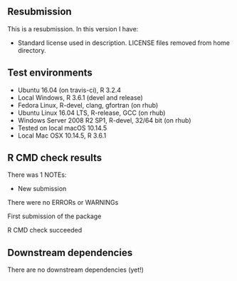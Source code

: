 ## Resubmission
This is a resubmission. In this version I have:

* Standard license used in description. LICENSE files removed from home directory.


## Test environments

* Ubuntu 16.04 (on travis-ci), R 3.2.4
* Local Windows, R 3.6.1 (devel and release)
* Fedora Linux, R-devel, clang, gfortran (on rhub)
* Ubuntu Linux 16.04 LTS, R-release, GCC (on rhub)
* Windows Server 2008 R2 SP1, R-devel, 32/64 bit (on rhub)
* Tested on local macOS 10.14.5
* Local Mac OSX 10.14.5, R 3.6.1


## R CMD check results

There was 1 NOTEs:

* New submission


There were no ERRORs or WARNINGs

First submission of the package

R CMD check succeeded


## Downstream dependencies

There are no downstream dependencies (yet!)
